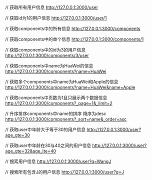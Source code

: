 // 获取所有用户信息
http://127.0.0.1:3000/user

// 获取id为1的用户信息
http://127.0.0.1:3000/user/1

// 获取components中的所有信息
http://127.0.0.1:3000/components

// 获取components中的单个信息
http://127.0.0.1:3000/components/1

// 获取components中的id为3的用户信息
http://127.0.0.1:3000/components/3/user

// 获取components中name为HuaWei的信息
http://127.0.0.1:3000/components?name=HuaWei

// 获取多个components中name为HuaWei和Apple的信息
http://127.0.0.1:3000/components?name=HuaWei&name=Apple

// 获取components中页数为1且只展示两个数据信息
http://127.0.0.1:3000/components?_page=1&_limit=2

// 升序排序components中name的排序  降序为desc
http://127.0.0.1:3000/components?_sort=name&_order=asc

// 获取user中年龄大于等于30的用户信息
http://127.0.0.1:3000/user?age_gte=30

// 获取user中年龄在30与40之间的用户信息
http://127.0.0.1:3000/user?age_gte=32&age_lte=40

// 搜索用户信息
http://127.0.0.1:3000/user?q=WangJ

// 搜索所有包含J的用户信息
http://127.0.0.1:3000/user?q=J
